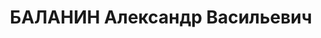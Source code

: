 ---
title: БАЛАНИН Александр Васильевич
description: "1903 р., с. Рудня Руднянського р-ну Саратовської обл., росіянин, з торговців,\
  \ чл. ВКП(б), освіта н/середня, консультант Управління Сталінської залізниці. \n\
  \  01.11.1937 р.звинувачений у належності до к/рев. організації, ув'язнений до ВТТ\
  \ на 10 р. \n  Реабілітований 09.07.1957 р."
---